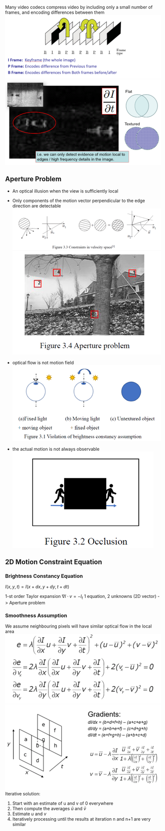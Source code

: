 Many video codecs compress video by including only a small number of frames, and encoding differences between them
![](images/codec.png)
![](images/edge.png)

## Aperture Problem
* An optical illusion when the view is sufficiently local
* Only components of the motion vector perpendicular to the edge direction are detectable
![](images\aperture.png)
![](images\aperture1.png)

* optical flow is not motion field
![](images\of_motion.png)
* the actual motion is not always observable
![](images\of_occlusion.png)

## 2D Motion Constraint Equation
### Brightness Constancy Equation
$I(x,y,t)=I(x+dx,y+dy,t+dt)$

1-st order Taylor expansion $\nabla I\cdot v = -I_t$
1 equation, 2 unknowns (2D vector) -> Aperture problem

### Smoothness Assumption
We assume neighbouring pixels will have similar optical flow in the local area 
![](images\hs.png)  
![](images\hs2.png) 
Iterative solution:
1. Start with an estimate of u and v of 0 everywhere
2. Then compute the averages $\bar{u}$ and $\bar{v}$
3. Estimate $u$ and $v$ 
4. Iteratively processing until the results at iteration n and n+1 are very similar     